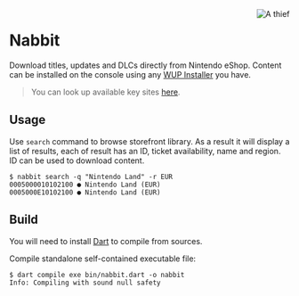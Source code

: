 <img src="https://user-images.githubusercontent.com/25728414/166331170-8351df11-7cd6-4c79-9383-07195cae02b2.png" align="right" alt="A thief" />

# Nabbit

Download titles, updates and DLCs directly from Nintendo eShop.
Content can be installed on the console using any [WUP Installer](https://wiki.gbatemp.net/wiki/WUP_Installer) you have.

> You can look up available key sites [here](https://titlekeys.ovh).

## Usage

Use `search` command to browse storefront library.
As a result it will display a list of results, each of result has an ID, ticket availability, name and region. ID can be used to download content.

```console
$ nabbit search -q "Nintendo Land" -r EUR
0005000010102100 ● Nintendo Land (EUR)
0005000E10102100 ● Nintendo Land (EUR)
```

## Build

You will need to install [Dart](https://dart.dev/get-dart) to compile from sources.

Compile standalone self-contained executable file:

```console
$ dart compile exe bin/nabbit.dart -o nabbit
Info: Compiling with sound null safety
```
